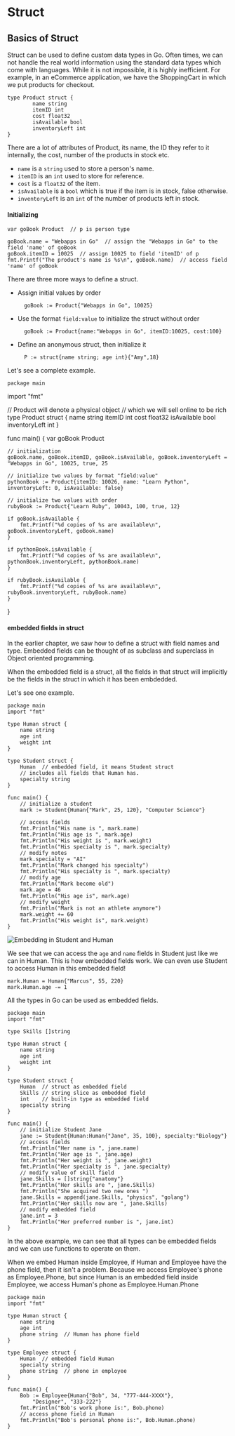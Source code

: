 # Struct

## Basics of Struct

Struct can be used to define custom data types in Go. Often times, we can not handle the real world information using the standard data types which come with languages. While it is not impossible, it is highly inefficient. For example, in an eCommerce application, we have the ShoppingCart in which we put products for checkout.

	type Product struct {
	    	name string
	    	itemID int
            cost float32
            isAvailable bool
            inventoryLeft int
	}
	
There are a lot of attributes of Product, its name, the ID they refer to it internally, the cost, number of the products in stock etc.

- `name` is a `string` used to store a person's name.
- `itemID` is an `int` used to store for reference.
- `cost` is a `float32` of the item.
- `isAvailable` is a `bool` which is true if the item is in stock, false otherwise.
- `inventoryLeft` is an `int` of the number of products left in stock.

#### Initializing

	var goBook Product  // p is person type

	goBook.name = "Webapps in Go"  // assign the "Webapps in Go" to the field 'name' of goBook
	goBook.itemID = 10025  // assign 10025 to field 'itemID' of p
	fmt.Printf("The product's name is %s\n", goBook.name)  // access field 'name' of goBook

There are three more ways to define a struct.

- Assign initial values by order

		goBook := Product{"Webapps in Go", 10025}
	
- Use the format `field:value` to initialize the struct without order

		goBook := Product{name:"Webapps in Go", itemID:10025, cost:100}

- Define an anonymous struct, then initialize it

		P := struct{name string; age int}{"Amy",18}
		
Let's see a complete example.

	package main

import "fmt"

// Product will denote a physical object
// which we will sell online to be rich
type Product struct {
    name          string
    itemID        int
    cost          float32
    isAvailable   bool
    inventoryLeft int
}

func main() {
    var goBook Product

    // initialization
    goBook.name, goBook.itemID, goBook.isAvailable, goBook.inventoryLeft = "Webapps in Go", 10025, true, 25

    // initialize two values by format "field:value"
    pythonBook := Product{itemID: 10026, name: "Learn Python", inventoryLeft: 0, isAvailable: false}

    // initialize two values with order
    rubyBook := Product{"Learn Ruby", 10043, 100, true, 12}

    if goBook.isAvailable {
        fmt.Printf("%d copies of %s are available\n", goBook.inventoryLeft, goBook.name)
    }

    if pythonBook.isAvailable {
        fmt.Printf("%d copies of %s are available\n", pythonBook.inventoryLeft, pythonBook.name)
    }

    if rubyBook.isAvailable {
        fmt.Printf("%d copies of %s are available\n", rubyBook.inventoryLeft, rubyBook.name)
    }

}
	
#### embedded fields in struct

In the earlier chapter, we saw how to define a struct with field names and type. Embedded fields can be thought of as subclass and superclass in Object oriented programming.

When the embedded field is a struct, all the fields in that struct will implicitly be the fields in the struct in which it has been embdedded.

Let's see one example.

	package main
	import "fmt"

	type Human struct {
    	name string
    	age int
    	weight int
	}

	type Student struct {
    	Human  // embedded field, it means Student struct
		// includes all fields that Human has.
    	specialty string
	}

	func main() {
    	// initialize a student
    	mark := Student{Human{"Mark", 25, 120}, "Computer Science"}

    	// access fields
    	fmt.Println("His name is ", mark.name)
    	fmt.Println("His age is ", mark.age)
    	fmt.Println("His weight is ", mark.weight)
    	fmt.Println("His specialty is ", mark.specialty)
    	// modify notes
    	mark.specialty = "AI"
    	fmt.Println("Mark changed his specialty")
    	fmt.Println("His specialty is ", mark.specialty)
    	// modify age
    	fmt.Println("Mark become old")
    	mark.age = 46
    	fmt.Println("His age is", mark.age)
    	// modify weight
    	fmt.Println("Mark is not an athlete anymore")
    	mark.weight += 60
    	fmt.Println("His weight is", mark.weight)
	}
	
![Embedding in Student and Human](images/2.4.student_struct.png)

We see that we can access the `age` and `name` fields in Student just like we can in Human. This is how embedded fields work. We can even use Student to access Human in this embedded field!

	mark.Human = Human{"Marcus", 55, 220}
	mark.Human.age -= 1
	
All the types in Go can be used as embedded fields.

	package main
	import "fmt"

	type Skills []string

	type Human struct {
    	name string
    	age int
    	weight int
	}

	type Student struct {
    	Human  // struct as embedded field
    	Skills // string slice as embedded field
    	int    // built-in type as embedded field
    	specialty string
	}

	func main() {
    	// initialize Student Jane
    	jane := Student{Human:Human{"Jane", 35, 100}, specialty:"Biology"}
    	// access fields
    	fmt.Println("Her name is ", jane.name)
    	fmt.Println("Her age is ", jane.age)
    	fmt.Println("Her weight is ", jane.weight)
    	fmt.Println("Her specialty is ", jane.specialty)
    	// modify value of skill field
    	jane.Skills = []string{"anatomy"}
    	fmt.Println("Her skills are ", jane.Skills)
    	fmt.Println("She acquired two new ones ")
    	jane.Skills = append(jane.Skills, "physics", "golang")
    	fmt.Println("Her skills now are ", jane.Skills)
    	// modify embedded field
    	jane.int = 3
    	fmt.Println("Her preferred number is ", jane.int)
	}
	
In the above example, we can see that all types can be embedded fields and we can use functions to operate on them.

When we embed Human inside Employee, if Human and Employee have the phone field, then it isn't a problem. Because we access Employee's phone as Employee.Phone, but since Human is an embedded field inside Employee, we access Human's phone as Employee.Human.Phone

	package main
	import "fmt"

	type Human struct {
    	name string
    	age int
    	phone string  // Human has phone field
	}

	type Employee struct {
    	Human  // embedded field Human
    	specialty string
    	phone string  // phone in employee
	}

	func main() {
    	Bob := Employee{Human{"Bob", 34, "777-444-XXXX"}, 
		    "Designer", "333-222"}
    	fmt.Println("Bob's work phone is:", Bob.phone)
    	// access phone field in Human
    	fmt.Println("Bob's personal phone is:", Bob.Human.phone)
	}
